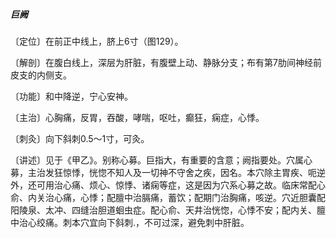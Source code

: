 ##### 巨阙

〔定位〕在前正中线上，脐上6寸（图129）。

〔解剖〕在腹白线上，深层为肝脏，有腹壁上动、静脉分支；布有第7肋间神经前皮支的内侧支。

〔功能〕和中降逆，宁心安神。

〔主治〕心胸痛，反胃，吞酸，哮喘，呕吐，癫狂，痫症，心悸。

〔刺灸〕向下斜刺0.5〜1寸，可灸。

〔讲述〕见于《甲乙》。别称心募。巨指大，有重要的含意；阙指要处。穴属心募，主治发狂惊悸，恍惚不知人及一切神不守舍之疾，因名。本穴除主胃疾、呃逆外，还可用治心痛、烦心、惊悸、诸痫等症，这是因为穴系心募之故。临床常配心俞、内关治心痛，心悸；配膻中治膈痛，蓄饮；配期门治胸痛，咳逆。穴近胆囊配阳陵泉、太冲、四缝治胆道蛔虫症。配心俞、天井治恍惚，心悸不安；配内关、膻中治心绞痛。刺本穴宜向下斜刺.，不可过深，避免刺中肝脏。
